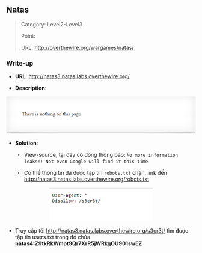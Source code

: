 ## Natas

> Category: Level2-Level3
>
> Point:
>
> URL: http://overthewire.org/wargames/natas/

### Write-up

- **URL**: http://natas3.natas.labs.overthewire.org/

- **Description**: 

<p align="center"><img src="https://github.com/TrinhTu/web_developer/blob/master/Task31_CTF_OverTheWire_Natas/image/3.png"/></p>

- **Solution**:

	+ View-source, tại đây có dòng thông báo: `No more information leaks!! Not even Google will find it this time` 

	+ Có thể thông tin đã được tập tin `robots.txt` chặn, link đến http://natas3.natas.labs.overthewire.org/robots.txt

<p align="center"><img src="https://github.com/TrinhTu/web_developer/blob/master/Task31_CTF_OverTheWire_Natas/image/5.png"/></p>

- Truy cập tới http://natas3.natas.labs.overthewire.org/s3cr3t/ tìm được tập tin users.txt trong đó chứa **natas4:Z9tkRkWmpt9Qr7XrR5jWRkgOU901swEZ**